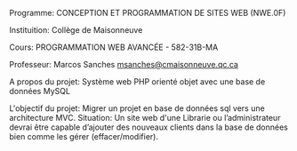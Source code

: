 Programme: CONCEPTION ET PROGRAMMATION  DE SITES WEB  (NWE.0F) 

Instituition: Collège de Maisonneuve

Cours: PROGRAMMATION WEB AVANCÉE - 582-31B-MA  

Professeur: Marcos Sanches 
msanches@cmaisonneuve.qc.ca


A propos du projet: Système web PHP orienté objet avec une base de données MySQL


L'objectif du projet: 
Migrer un projet en base de données sql vers une architecture MVC. 
Situation: Un site web d'une Librarie ou l’administrateur devrai être capable d’ajouter des nouveaux clients dans la base de données bien comme les gérer (effacer/modifier). 